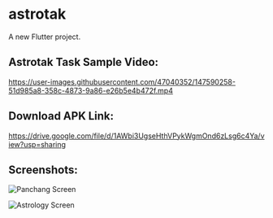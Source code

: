 # astrotak

A new Flutter project.

## Astrotak Task Sample Video:

https://user-images.githubusercontent.com/47040352/147590258-51d985a8-358c-4873-9a86-e26b5e4b472f.mp4

## Download APK Link:
https://drive.google.com/file/d/1AWbi3UgseHthVPykWgmOnd6zLsg6c4Ya/view?usp=sharing

## Screenshots:

![Panchang Screen](https://user-images.githubusercontent.com/47040352/147588700-b623bf6f-a07e-45a8-946e-1ea7908948ea.png)

![Astrology Screen](https://user-images.githubusercontent.com/47040352/147506585-b7955f15-d0cc-414e-a961-ade07988cc1b.png)

